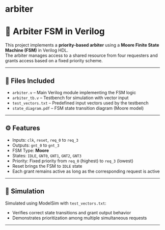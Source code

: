 # arbiter

# 🧠 Arbiter FSM in Verilog

This project implements a **priority-based arbiter** using a **Moore Finite State Machine (FSM)** in Verilog HDL.  
The arbiter manages access to a shared resource from four requesters and grants access based on a fixed priority scheme.

---

## 📁 Files Included

- `arbiter.v` – Main Verilog module implementing the FSM logic  
- `arbiter_tb.v` – Testbench for simulation with vector input  
- `test_vectors.txt` – Predefined input vectors used by the testbench    
- `state_diagram.pdf` – FSM state transition diagram (Moore model)    

---

## ⚙️ Features

- Inputs: `clk`, `reset`, `req_0` to `req_3`  
- Outputs: `gnt_0` to `gnt_3`  
- FSM Type: **Moore**  
- States: `IDLE`, `GNT0`, `GNT1`, `GNT2`, `GNT3`  
- Priority: Fixed priority from `req_0` (highest) to `req_3` (lowest)  
- Reset brings the FSM to `IDLE` state  
- Each grant remains active as long as the corresponding request is active

---

## 🧪 Simulation

Simulated using ModelSim with `test_vectors.txt`:
- Verifies correct state transitions and grant output behavior
- Demonstrates prioritization among multiple simultaneous requests

---




